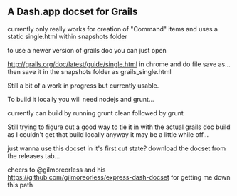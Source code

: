 A Dash.app docset for Grails
------------------------------

currently only really works for creation of "Command" items and uses a static single.html within snapshots folder

to use a newer version of grails doc you can just open 

http://grails.org/doc/latest/guide/single.html in chrome and do file save as...
then save it in the snapshots folder as grails_single.html

Still a bit of a work in progress but currently usable.


To build it locally you will need nodejs and grunt...

currently can build by running
	grunt clean
followed by 
	grunt

Still trying to figure out a good way to tie it in with the actual grails doc build 
as I couldn't get that build locally anyway it may be a little while off... 

just wanna use this docset in it's first cut state? 
download the docset from the releases tab... 

cheers to @gilmoreorless and his https://github.com/gilmoreorless/express-dash-docset for getting me down this path 
